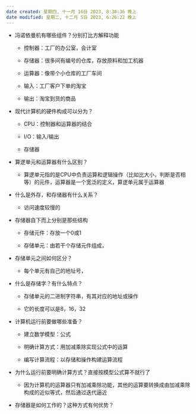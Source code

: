 ```yaml
---
date created: 星期四, 十一月 16日 2023, 8:38:36 晚上
date modified: 星期二, 十二月 5日 2023, 6:26:22 晚上
---
```

- 冯诺依曼机有哪些组件？分别打比方解释功能  
    
    - 控制器：工厂的办公室，会计室  
        
    
    - 存储器：很多间有编号的仓库，存放原料和加工机器  
        
    
    - 运算器：像带个小仓库的工厂车间  
        
    
    - 输入：工厂客户下单的淘宝  
        
    
    - 输出：淘宝到货的商品  
        
- 现代计算机的硬件构成可以分为？  
    
    - CPU：控制器和运算器的结合  
        
    
    - I/O：输入/输出  
        
    
    - 存储器  
        
- 算逻单元和运算器有什么区别？  
    - 算逻单元指的是CPU中负责运算和逻辑操作（比如比大小，判断是否相等）的元件，运算器是一个宽泛的定义，算逻单元属于运算器  
        
- 什么是外存，和存储器有什么关系？  
    - 访问速度较慢的  
        
- 存储器自下而上分别是那些结构  
    
    - 存储元件：存放一个0或1  
        
    
    - 存储单元：由若干个存储元件组成，  
        
- 存储单元之间如何区分？  
    - 每个单元有自己的地址号，  
        
- 什么是存储字？有什么特点？  
    
    - 存储单元的二进制字符串，有其对应的地址或操作  
        
    
    - 它的长度可以是8，16，32  
        
- 计算机运行前要做哪些准备？  
    
    - 建立数学模型：公式  
        
    
    - 明确计算方式：用加减乘除实现公式中的运算  
        
    
    - 编写计算流程：以存储和操作构建运算流程  
        
- 为什么运行前要明确计算方式？直接按模型公式算不就行了  
    - 因为计算机的运算器只有加减乘除功能，其他的运算要转换成由加减乘除构成的近似等式，然后通过迭代逼近  
        
- 存储器是如何工作的？这种方式有何优势？